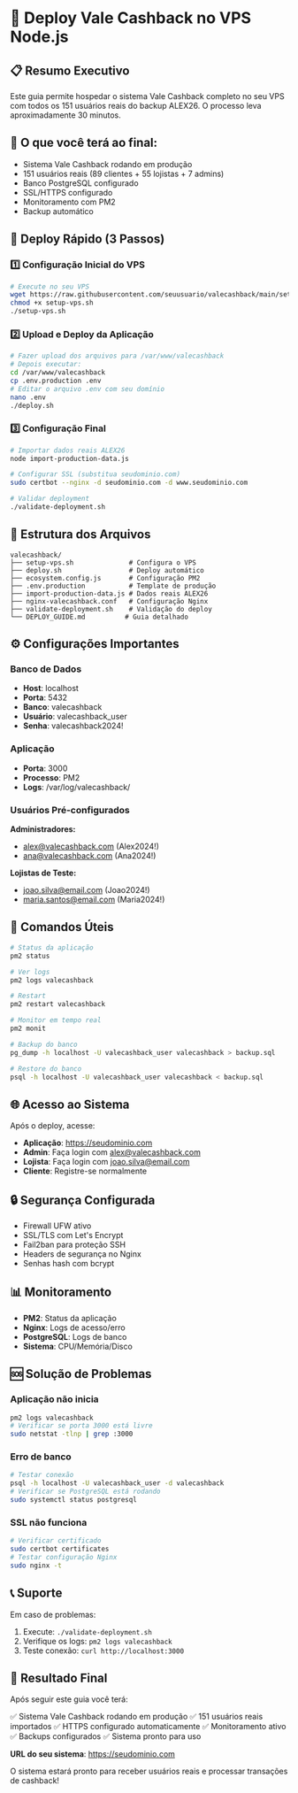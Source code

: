 # 🚀 Deploy Vale Cashback no VPS Node.js

## 📋 Resumo Executivo

Este guia permite hospedar o sistema Vale Cashback completo no seu VPS com todos os 151 usuários reais do backup ALEX26. O processo leva aproximadamente 30 minutos.

## 🎯 O que você terá ao final:

- Sistema Vale Cashback rodando em produção
- 151 usuários reais (89 clientes + 55 lojistas + 7 admins)
- Banco PostgreSQL configurado
- SSL/HTTPS configurado
- Monitoramento com PM2
- Backup automático

## 🚀 Deploy Rápido (3 Passos)

### 1️⃣ Configuração Inicial do VPS

```bash
# Execute no seu VPS
wget https://raw.githubusercontent.com/seuusuario/valecashback/main/setup-vps.sh
chmod +x setup-vps.sh
./setup-vps.sh
```

### 2️⃣ Upload e Deploy da Aplicação

```bash
# Fazer upload dos arquivos para /var/www/valecashback
# Depois executar:
cd /var/www/valecashback
cp .env.production .env
# Editar o arquivo .env com seu domínio
nano .env
./deploy.sh
```

### 3️⃣ Configuração Final

```bash
# Importar dados reais ALEX26
node import-production-data.js

# Configurar SSL (substitua seudominio.com)
sudo certbot --nginx -d seudominio.com -d www.seudominio.com

# Validar deployment
./validate-deployment.sh
```

## 📁 Estrutura dos Arquivos

```
valecashback/
├── setup-vps.sh              # Configura o VPS
├── deploy.sh                 # Deploy automático
├── ecosystem.config.js       # Configuração PM2
├── .env.production           # Template de produção
├── import-production-data.js # Dados reais ALEX26
├── nginx-valecashback.conf   # Configuração Nginx
├── validate-deployment.sh    # Validação do deploy
└── DEPLOY_GUIDE.md          # Guia detalhado
```

## ⚙️ Configurações Importantes

### Banco de Dados
- **Host**: localhost
- **Porta**: 5432
- **Banco**: valecashback
- **Usuário**: valecashback_user
- **Senha**: valecashback2024!

### Aplicação
- **Porta**: 3000
- **Processo**: PM2
- **Logs**: /var/log/valecashback/

### Usuários Pré-configurados

**Administradores:**
- alex@valecashback.com (Alex2024!)
- ana@valecashback.com (Ana2024!)

**Lojistas de Teste:**
- joao.silva@email.com (Joao2024!)
- maria.santos@email.com (Maria2024!)

## 🔧 Comandos Úteis

```bash
# Status da aplicação
pm2 status

# Ver logs
pm2 logs valecashback

# Restart
pm2 restart valecashback

# Monitor em tempo real
pm2 monit

# Backup do banco
pg_dump -h localhost -U valecashback_user valecashback > backup.sql

# Restore do banco
psql -h localhost -U valecashback_user valecashback < backup.sql
```

## 🌐 Acesso ao Sistema

Após o deploy, acesse:
- **Aplicação**: https://seudominio.com
- **Admin**: Faça login com alex@valecashback.com
- **Lojista**: Faça login com joao.silva@email.com
- **Cliente**: Registre-se normalmente

## 🔒 Segurança Configurada

- Firewall UFW ativo
- SSL/TLS com Let's Encrypt
- Fail2ban para proteção SSH
- Headers de segurança no Nginx
- Senhas hash com bcrypt

## 📊 Monitoramento

- **PM2**: Status da aplicação
- **Nginx**: Logs de acesso/erro
- **PostgreSQL**: Logs de banco
- **Sistema**: CPU/Memória/Disco

## 🆘 Solução de Problemas

### Aplicação não inicia
```bash
pm2 logs valecashback
# Verificar se porta 3000 está livre
sudo netstat -tlnp | grep :3000
```

### Erro de banco
```bash
# Testar conexão
psql -h localhost -U valecashback_user -d valecashback
# Verificar se PostgreSQL está rodando
sudo systemctl status postgresql
```

### SSL não funciona
```bash
# Verificar certificado
sudo certbot certificates
# Testar configuração Nginx
sudo nginx -t
```

## 📞 Suporte

Em caso de problemas:

1. Execute: `./validate-deployment.sh`
2. Verifique os logs: `pm2 logs valecashback`
3. Teste conexão: `curl http://localhost:3000`

## 🎉 Resultado Final

Após seguir este guia você terá:

✅ Sistema Vale Cashback rodando em produção
✅ 151 usuários reais importados
✅ HTTPS configurado automaticamente
✅ Monitoramento ativo
✅ Backups configurados
✅ Sistema pronto para uso

**URL do seu sistema**: https://seudominio.com

O sistema estará pronto para receber usuários reais e processar transações de cashback!